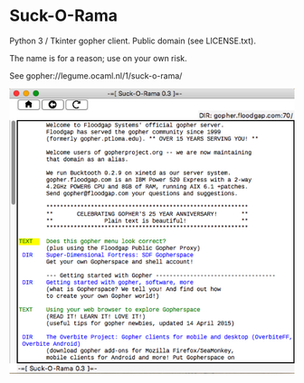# Suck-O-Rama

Python 3 / Tkinter gopher client. Public domain (see LICENSE.txt).

The name is for a reason; use on your own risk.

See gopher://legume.ocaml.nl/1/suck-o-rama/

![Screenshot](/suckorama.png)
